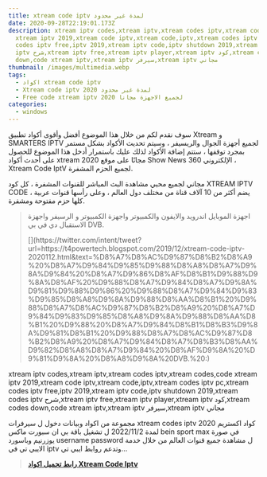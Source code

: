 ```yaml
---
title: xtream code iptv لمدة غير محدود
date: 2020-09-28T22:19:01.173Z
description: xtream iptv codes,xtream iptv,xtream codes iptv,xtream codes,code
  xtream iptv 2019,xtream code iptv,xtream code,iptv,xtream codes iptv pc,xtream
  codes iptv free,iptv 2019,xtream iptv code,iptv shutdown 2019,xtream codes
  iptv شرح,xtream iptv free,xtream iptv player,xtream iptv كود,xtream codes
  down,code xtream iptv,xtream iptv سيرفر,xtream iptv مجاني
thumbnail: /images/multimedia.webp
tags:
  - اكواد xtream code iptv
  - Xtream code iptv لمدة غير محدود 2020
  - Free code xtream iptv لجميع الاجهزة مجانا 2020
categories:
  - windows
---
```

<!--StartFragment-->

سوف نقدم لكم من خلال هذا الموضوع أفضل وأقوى أكواد تطبيق Xtream و SMARTERS IPTV لجميع أجهزة الجوال والريسيفر ، وسيتم تحديث الأكواد بشكل مستمر بمجرد توقفها ، ستتم إضافة الأكواد لذلك عليك باستمرار أدخل هذا الموضوع للحصول على أحدث أكواد xtream 2020 مجانًا على موقع Show News الإلكتروني 360 ، Xtream Code IptV لجميع الحزم المشفرة.

مجاني لجميع محبي مشاهدة البث المباشر للقنوات المشفرة ، كل كود XTREAM IPTV CODE يضم أكثر من 10 آلاف قناة من مختلف دول العالم ، وعلى رأسها قنوات عربية ، كلها حزم مفتوحة ومشفرة.

> اجهزة الموبايل اندرويد والايفون والكمبيوتر واجهزة الكمبيوتر و الرسيفر واجهزة الاستقبال دي في بي DVB.
>
> [](https://www.facebook.com/sharer/sharer.php?v=4&u=https://t4powertech.blogspot.com/2019/12/xtream-code-iptv-2020112.html&quote=%D8%A7%D8%AC%D9%87%D8%B2%D8%A9%20%D8%A7%D9%84%D9%85%D9%88%D8%A8%D8%A7%D9%8A%D9%84%20%D8%A7%D9%86%D8%AF%D8%B1%D9%88%D9%8A%D8%AF%20%D9%88%D8%A7%D9%84%D8%A7%D9%8A%D9%81%D9%88%D9%86%20%D9%88%D8%A7%D9%84%D9%83%D9%85%D8%A8%D9%8A%D9%88%D8%AA%D8%B1%20%D9%88%D8%A7%D8%AC%D9%87%D8%B2%D8%A9%20%D8%A7%D9%84%D9%83%D9%85%D8%A8%D9%8A%D9%88%D8%AA%D8%B1%20%D9%88%20%D8%A7%D9%84%D8%B1%D8%B3%D9%8A%D9%81%D8%B1%20%D9%88%D8%A7%D8%AC%D9%87%D8%B2%D8%A9%20%D8%A7%D9%84%D8%A7%D8%B3%D8%AA%D9%82%D8%A8%D8%A7%D9%84%20%D8%AF%D9%8A%20%D9%81%D9%8A%20%D8%A8%D9%8A%20DVB.)[](https://twitter.com/intent/tweet?url=https://t4powertech.blogspot.com/2019/12/xtream-code-iptv-2020112.html&text=%D8%A7%D8%AC%D9%87%D8%B2%D8%A9%20%D8%A7%D9%84%D9%85%D9%88%D8%A8%D8%A7%D9%8A%D9%84%20%D8%A7%D9%86%D8%AF%D8%B1%D9%88%D9%8A%D8%AF%20%D9%88%D8%A7%D9%84%D8%A7%D9%8A%D9%81%D9%88%D9%86%20%D9%88%D8%A7%D9%84%D9%83%D9%85%D8%A8%D9%8A%D9%88%D8%AA%D8%B1%20%D9%88%D8%A7%D8%AC%D9%87%D8%B2%D8%A9%20%D8%A7%D9%84%D9%83%D9%85%D8%A8%D9%8A%D9%88%D8%AA%D8%B1%20%D9%88%20%D8%A7%D9%84%D8%B1%D8%B3%D9%8A%D9%81%D8%B1%20%D9%88%D8%A7%D8%AC%D9%87%D8%B2%D8%A9%20%D8%A7%D9%84%D8%A7%D8%B3%D8%AA%D9%82%D8%A8%D8%A7%D9%84%20%D8%AF%D9%8A%20%D9%81%D9%8A%20%D8%A8%D9%8A%20DVB.%20:)

xtream iptv codes,xtream iptv,xtream codes iptv,xtream codes,code xtream iptv 2019,xtream code iptv,xtream code,iptv,xtream codes iptv pc,xtream codes iptv free,iptv 2019,xtream iptv code,iptv shutdown 2019,xtream codes iptv شرح,xtream iptv free,xtream iptv player,xtream iptv كود,xtream codes down,code xtream iptv,xtream iptv سيرفر,xtream iptv مجاني



مجموعة من اكواد وبيانات دخول ل سيرفرات xtream codes iptv 2020 كواد اكستريم لمدة 2022/11/2 ل تشغيل باقة بي ان سبورت ماكس bein sport max في صورة يوزرنيم وباسورد username password ل مشاهدة جميع قنوات العالم من خلال خدمة الايبي تي في iptv وتدعم روابط ايبي تي…

> **[رابط تحميل اكواد Xtream Code Iptv](https://mega4up.com/mc8jliw23t20)**
>
> [](https://mega4up.com/mc8jliw23t20)[](https://www.facebook.com/sharer/sharer.php?v=4&u=https://t4powertech.blogspot.com/2019/12/xtream-code-iptv-2020112.html&quote=%D8%B1%D8%A7%D8%A8%D8%B7%20%D8%AA%D8%AD%D9%85%D9%8A%D9%84%20%D8%A7%D9%84%D9%83%D9%88%D8%A7%D8%AF%20Xtream%20Code%20IptV%20%D9%84%D9%85%D8%AF%D8%A9%202022/11/2)[](https://twitter.com/intent/tweet?url=https://t4powertech.blogspot.com/2019/12/xtream-code-iptv-2020112.html&text=%D8%B1%D8%A7%D8%A8%D8%B7%20%D8%AA%D8%AD%D9%85%D9%8A%D9%84%20%D8%A7%D9%84%D9%83%D9%88%D8%A7%D8%AF%20Xtream%20Code%20IptV%20%D9%84%D9%85%D8%AF%D8%A9%202022/11/2%20:)
>
> [](https://mega4up.com/mc8jliw23t20)

<!--EndFragment-->